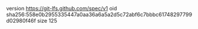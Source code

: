 version https://git-lfs.github.com/spec/v1
oid sha256:558e0b2955335447a0aa36a6a5a2d5c72abf6c7bbbc61748297799d02980f46f
size 125
